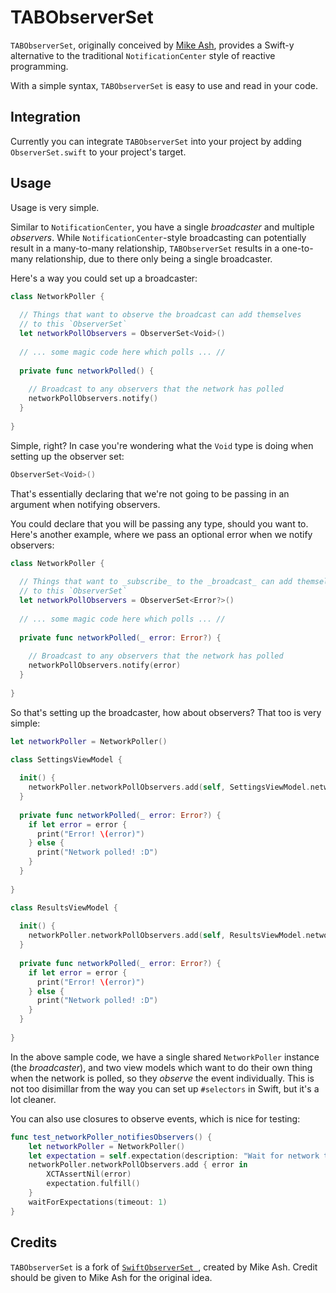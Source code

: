 # TABObserverSet

`TABObserverSet`, originally conceived by [Mike Ash](https://github.com/mikeash/SwiftObserverSet), provides a Swift-y alternative to the traditional `NotificationCenter` style of reactive programming.

With a simple syntax, `TABObserverSet` is easy to use and read in your code.

## Integration

Currently you can integrate `TABObserverSet` into your project by adding `ObserverSet.swift` to your project's target.

## Usage

Usage is very simple. 

Similar to `NotificationCenter`, you have a single _broadcaster_ and multiple _observers_. While `NotificationCenter`-style broadcasting can potentially result in a many-to-many relationship, `TABObserverSet` results in a one-to-many relationship, due to there only being a single broadcaster.

Here's a way you could set up a broadcaster:

```swift
class NetworkPoller {
  
  // Things that want to observe the broadcast can add themselves
  // to this `ObserverSet`
  let networkPollObservers = ObserverSet<Void>()
  
  // ... some magic code here which polls ... //
  
  private func networkPolled() {
    
    // Broadcast to any observers that the network has polled
    networkPollObservers.notify()
  }
  
}
```

Simple, right? In case you're wondering what the `Void` type is doing when setting up the observer set: 

```swift
ObserverSet<Void>()
```

That's essentially declaring that we're not going to be passing in an argument when notifying observers.

You could declare that you will be passing any type, should you want to. Here's another example, where we pass an optional error when we notify observers:

```swift
class NetworkPoller {
  
  // Things that want to _subscribe_ to the _broadcast_ can add themselves
  // to this `ObserverSet`
  let networkPollObservers = ObserverSet<Error?>()
  
  // ... some magic code here which polls ... //
  
  private func networkPolled(_ error: Error?) {
    
    // Broadcast to any observers that the network has polled
    networkPollObservers.notify(error)
  }
  
}
```

So that's setting up the broadcaster, how about observers? That too is very simple:

```swift
let networkPoller = NetworkPoller()

class SettingsViewModel {
  
  init() {
    networkPoller.networkPollObservers.add(self, SettingsViewModel.networkPolled)
  }
  
  private func networkPolled(_ error: Error?) {
    if let error = error {
      print("Error! \(error)")
    } else {
      print("Network polled! :D")
    }
  }
  
}

class ResultsViewModel {
  
  init() {
    networkPoller.networkPollObservers.add(self, ResultsViewModel.networkPolled)
  }
  
  private func networkPolled(_ error: Error?) {
    if let error = error {
      print("Error! \(error)")
    } else {
      print("Network polled! :D")
    }
  }
  
}
```

In the above sample code, we have a single shared `NetworkPoller` instance (the _broadcaster_),
and two view models which want to do their own thing when the network is polled, so they _observe_ the event individually. This is not too disimillar from the way you can set up `#selectors` in Swift, but it's a lot cleaner.

You can also use closures to observe events, which is nice for testing:

```swift
func test_networkPoller_notifiesObservers() {
	let networkPoller = NetworkPoller()
	let expectation = self.expectation(description: "Wait for network to poll")
   	networkPoller.networkPollObservers.add { error in
   		XCTAssertNil(error)
      	expectation.fulfill()
	}
   	waitForExpectations(timeout: 1)
}
```

## Credits

`TABObserverSet` is a fork of [`SwiftObserverSet `](https://github.com/mikeash/SwiftObserverSet), created by Mike Ash.
Credit should be given to Mike Ash for the original idea.
